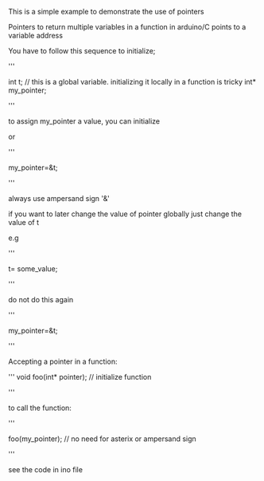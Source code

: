 This is a simple example to demonstrate the use of pointers

Pointers to return multiple variables in a function in arduino/C
points to a variable address

You have to follow this sequence to initialize;

'''

int t; // this is a global variable. initializing it locally in a function is tricky
int* my_pointer;

'''

to assign my_pointer a value, you can initialize 

or

'''

my_pointer=&t;

'''

always use ampersand sign '&' 

if you want to later change the value of pointer globally just change the value of t

e.g

'''

t= some_value;

'''

do not do this again 

'''

my_pointer=&t;

'''

Accepting a pointer in a function:

'''
void foo(int* pointer); // initialize function

'''

to call the function:

'''

foo(my_pointer); // no need for asterix or ampersand sign

'''

see the code in ino file